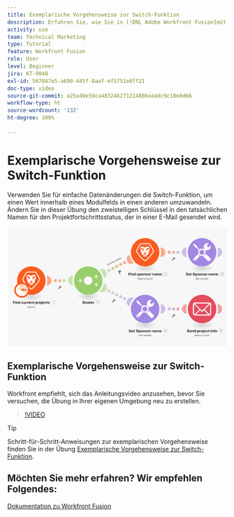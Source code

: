 ```yaml
---
title: Exemplarische Vorgehensweise zur Switch-Funktion
description: Erfahren Sie, wie Sie in [!DNL Adobe Workfront Fusion]mit der Switch-Funktion einen Wert in einem Modulfeld in einen anderen umwandeln können.
activity: use
team: Technical Marketing
type: Tutorial
feature: Workfront Fusion
role: User
level: Beginner
jira: KT-9048
exl-id: 567847e5-a690-445f-8aaf-ef5751e0ff21
doc-type: video
source-git-commit: a25a49e59ca483246271214886ea4dc9c10e8d66
workflow-type: ht
source-wordcount: '132'
ht-degree: 100%

---
```


# Exemplarische Vorgehensweise zur Switch-Funktion

Verwenden Sie für einfache Datenänderungen die Switch-Funktion, um einen Wert innerhalb eines Modulfelds in einen anderen umzuwandeln. Ändern Sie in dieser Übung den zweistelligen Schlüssel in den tatsächlichen Namen für den Projektfortschrittsstatus, der in einer E-Mail gesendet wird.

![Eine Abbildung zur Verwendung der Switch-Funktion](assets/beyond-basic-modules-3.png)

## Exemplarische Vorgehensweise zur Switch-Funktion

Workfront empfiehlt, sich das Anleitungsvideo anzusehen, bevor Sie versuchen, die Übung in Ihrer eigenen Umgebung neu zu erstellen.

>[!VIDEO](https://video.tv.adobe.com/v/335289/?quality=12&learn=on)

>[!TIP]
>
>Schritt-für-Schritt-Anweisungen zur exemplarischen Vorgehensweise finden Sie in der Übung [Exemplarische Vorgehensweise zur Switch-Funktion](https://experienceleague.adobe.com/docs/workfront-learn/tutorials-workfront/fusion/exercises/switch-function.html?lang=de).


## Möchten Sie mehr erfahren? Wir empfehlen Folgendes:

[Dokumentation zu Workfront Fusion](https://experienceleague.adobe.com/docs/workfront/using/adobe-workfront-fusion/workfront-fusion-2.html?lang=de)
